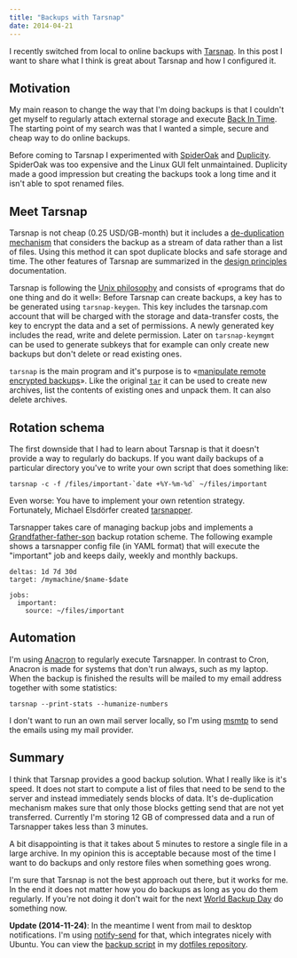 ```yaml
---
title: "Backups with Tarsnap"
date: 2014-04-21
---
```


I recently switched from local to online backups with
[Tarsnap](https://www.tarsnap.com/). In this post I want to share
what I think is great about Tarsnap and how I configured it.

## Motivation

My main reason to change the way that I'm doing backups is that I
couldn't get myself to regularly attach external storage and
execute [Back In Time](http://backintime.le-web.org/). The starting
point of my search was that I wanted a simple, secure and cheap way to
do online backups.

Before coming to Tarsnap I experimented with
[SpiderOak](https://spideroak.com/) and
[Duplicity](http://duplicity.nongnu.org/). SpiderOak was too expensive
and the Linux GUI felt unmaintained. Duplicity made a good
impression but creating the backups took a long time and it
isn't able to spot renamed files.

## Meet Tarsnap

Tarsnap is not cheap (0.25 USD/GB-month) but it includes a
[de-duplication mechanism](https://www.tarsnap.com/efficiency.html)
that considers the backup as a stream of data rather than a list of
files.  Using this method it can spot duplicate blocks and safe
storage and time. The other features of Tarsnap are summarized in the
[design principles](https://www.tarsnap.com/design.html)
documentation.

Tarsnap is following the
[Unix philosophy](https://en.wikipedia.org/wiki/Unix_philosophy) and
consists of &laquo;programs that do one thing and do it well&raquo;:
Before Tarsnap can create backups, a key has to be generated using
`tarsnap-keygen`. This key includes the tarsnap.com account that will
be charged with the storage and data-transfer costs, the key to
encrypt the data and a set of permissions. A newly generated key
includes the read, write and delete permission. Later on
`tarsnap-keymgmt` can be used to generate subkeys that for example
can only create new backups but don't delete or read existing ones.

`tarsnap` is the main program and it's purpose is to
&laquo;[manipulate remote encrypted backups](https://www.tarsnap.com/man-tarsnap.1.html)&raquo;.
Like the original
[`tar`](https://en.wikipedia.org/wiki/Tar_%28computing%29) it can be
used to create new archives, list the contents of existing ones and
unpack them. It can also delete archives.

## Rotation schema

The first downside that I had to learn about Tarsnap is that it
doesn't provide a way to regularly do backups. If you want daily
backups of a particular directory you've to write your own
script that does something like:

    tarsnap -c -f /files/important-`date +%Y-%m-%d` ~/files/important

Even worse: You have to implement your own retention
strategy. Fortunately, Michael Elsd&ouml;rfer created
[tarsnapper](https://github.com/miracle2k/tarsnapper).

Tarsnapper takes care of managing backup jobs and implements a
[Grandfather-father-son](https://en.wikipedia.org/wiki/Backup_rotation_scheme#Grandfather-father-son)
backup rotation scheme. The following example shows a tarsnapper
config file (in YAML format) that will execute the "important" job and
keeps daily, weekly and monthly backups.

    deltas: 1d 7d 30d
    target: /mymachine/$name-$date

    jobs:
      important:
        source: ~/files/important

## Automation

I'm using [Anacron](http://anacron.sourceforge.net/) to regularly
execute Tarsnapper. In contrast to Cron, Anacron is made for systems
that don't run always, such as my laptop. When the backup is finished
the results will be mailed to my email address together with some statistics:

    tarsnap --print-stats --humanize-numbers

I don't want to run an own mail server locally, so I'm using
[msmtp](http://msmtp.sourceforge.net/) to send the emails using my
mail provider.

## Summary

I think that Tarsnap provides a good backup solution. What I really
like is it's speed. It does not start to compute a list of files that
need to be send to the server and instead immediately sends blocks of
data. It's de-duplication mechanism makes sure that only those blocks
getting send that are not yet transferred. Currently I'm storing
12 GB of compressed data and a run of Tarsnapper takes less than 3
minutes.

A bit disappointing is that it takes about 5 minutes to restore a
single file in a large archive. In my opinion this is acceptable
because most of the time I want to do backups and only restore files
when something goes wrong.

I'm sure that Tarsnap is not the best approach out there, but it works
for me. In the end it does not matter how you do backups as long as
you do them regularly. If you're not doing it don't wait for the next
[World Backup Day](http://www.worldbackupday.com/en/) do something
now.

**Update (2014-11-24)**:
In the meantime I went from mail to desktop notifications.
I'm using [notify-send](http://manpages.ubuntu.com/manpages/lucid/man1/notify-send.1.html) for that,
which integrates nicely with Ubuntu.
You can view the [backup script](https://github.com/JanAhrens/dotfiles/blob/master/bin/backup) in my [dotfiles
repository](https://github.com/JanAhrens/dotfiles).
